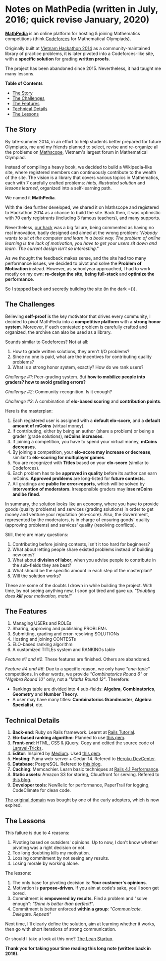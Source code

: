 Notes on MathPedia (written in July, 2016; quick revise January, 2020)
=========

**[MathPedia][1]** is an online platform for hosting & joining Mathematics competitions (think [Codeforces][2] for Mathematical Olympiads).

Originally built at [Vietnam Hackathon 2014][3] as a community-maintained library of practice problems, it is later pivoted into a Codeforces-like site, with a **specific solution** for grading **written proofs**.

The project has been abandoned since 2015. Nevertheless, it had taught me many lessons.

**Table of Contents**

- [The Story](#the-story)
- [The Challenges](#the-challenges)
- [The Features](#the-features)
- [Technical Details](#technical-details)
- [The Lessons](#the-lessons)


## The Story

By late-summer 2014, in an effort to help students better prepared for future Olympiads, me and my friends planned to select, revise and re-organize all the problems on [Mathscope][4], Vietnam's largest forum in Mathematical Olympiad.

Instead of compiling a heavy book, we decided to build a Wikipedia-like site, where registered members can continuously contribute to the wealth of the site. The vision is a library that covers various topics in Mathematics, each with 7 carefully crafted problems: _hints_, _illustrated solution_ and _lessons learned_, organized into a self-learning path. 

We named it **MathPedia**.

With the idea further developed, we shared it on Mathscope and registered to Hackathon 2014 as a chance to build the site. Back then, it was optimistic with 70 early registrants (including 3 famous teachers), and many supports.

Nevertheless, [our hack][5] was a big failure, being commented as having no real innovation, badly designed and aimed at the wrong problem: _"Nobody wants to sit at the computer and learn in a book way. The problem of online learning is the lack of motivation, you have to get your users sit down and learn. The current design isn't so interesting."_

As we thought the feedback makes sense, and the site had too many performance issues, we decided to pivot and solve the **Problem of Motivation** instead. However, as schoolyear approached, I had to work mostly on my own: **re-design the site**, **being full-stack** and **optimize the performance**.

So I stepped back and secretly building the site (in the dark =))).

## The Challenges

Believing **self-proof** is the key motivator that drives every community, I decided to pivot MathPedia into a **competitive platform** with a **strong honor system**. Moreover, if each contested problem is carefully crafted and organized, the archive can also be used as a library. 

Sounds similar to Codeforces? Not at all:

1. How to grade written solutions, they aren't I/O problems?
2. Since no one is paid, what are the incentives for contributing quality problems?
3. What is a strong honor system, exactly? How do we rank users?

_Challenge #1_: Peer-grading system. But **how to mobilize people into graders? how to avoid grading errors?**

_Challenge #2_: Community-recognition. Is it enough?

_Challenge #3_: A combination of **elo-based scoring** and **contribution points**.

Here is the masterplan:

1. Each registered user is assigned with a **default elo-score**, and a **default amount of mCoins** (virtual money).
2. If contributing, either by being an author (share a problem) or being a grader (grade solutions), **mCoins increases**.
3. If joining a competition, you have to spend your virtual money, **mCoins decreases**.
4. By joining a competition, your **elo-score may increase or decrease**, similar to **elo-scoring for multiplayer games**.
5. You are recognized with **Titles** based on your **elo-score** (similar to Codeforces).
6. Each problem has to be **approved in quality** before its author can earn mCoins. **Approved problems** are long-listed for **future contests**.
7. All gradings are **public for error-reports**, which will be solved by **intervention of moderators**. Irresponsible graders may **lose mCoins and be fined**.

In summary, the solution looks like an economy, where you have to provide goods (quality problems) and services (grading solutions) in order to get money and venture your reputation (elo-score). Also, the Government, represented by the moderators, is in charge of ensuring goods' quality (approving problems) and services' quality (resolving conflicts).

Still, there are many questions:

1. Contributing before joining contests, isn't it too hard for beginners?
2. What about letting people share existed problems instead of building new ones?
3. What about **division of labor**, when you advise people to contribute in the sub-fields they are best?
4. What should be the specific amount in each step of the masterplan?
5. Will the solution works?

These are some of the doubts I drown in while building the project. With time, by not seeing anything new, I soon got tired and gave up. _"Doubting does **kill** your motivation, mate!"_


## The Features

1. Managing USERs and ROLEs
2. Sharing, approving and publishing PROBLEMs
3. Submitting, grading and error-resolving SOLUTIONs
4. Hosting and joining CONTESTs
5. ELO-based ranking algorithm
6. A customized TITLEs system and RANKINGs table

_Feature #1 and #2_: These features are finished. Others are abandoned.

_Feature #4 and #6_: Due to a specific reason, we only have _"one-topic"_ competitions. In other words, we provide _"Combinatorics Round 6"_ or _"Algebra Round 10"_ only, not a _"Maths Round 12"_. Therefore:

- Rankings table are divided into 4 sub-fields: **Algebra**, **Combinatorics**, **Geometry** and **Number Theory**.
- A user may have many titles: **Combinatorics Grandmaster**, **Algebra Specialist**, etc.


## Technical Details

1. **Back-end**: Ruby on Rails framework. Learnt at [Rails Tutorial][6].
2. **Elo-based ranking algorithm**: Planned to use [this gem][7].
3. **Front-end**: HTML, CSS & jQuery. Copy and edited the source code of [Laravel-Tricks][8].
4. **Editor**: Inspired by [Medium][9]. Used [this gem][10].
5. **Hosting**: Puma web-server + Cedar-14. Refered to [Heroku DevCenter][11].
6. **Database**: PosgreSQL. Refered to [this blog][12].
7. **Caching**: Memcachier. Learn basic techniques at [Rails 4.1 Performance][13].
8. **Static assets**: Amazon S3 for storing, Cloudfront for serving. Refered to [this blog][14].
9. **Developer tools**: NewRelic for performance, PaperTrail for logging, CodeClimate for clean code.

[The original domain](http://www.mathpedia.vn/) was bought by one of the early adopters, which is now expired.

## The Lessons

This failure is due to 4 reasons: 

1. Pivoting based on outsiders' opinions. Up to now, I don't know whether pivoting was a right decision or not.
2. Too long doubting kills my motivation.
3. Loosing commitment by not seeing any results.
4. Losing morale by working alone.

The lessons:

1. The only base for pivoting decision is: **Your customer's opinions**.
2. Motivation is **purpose-driven**. If you aim at code's sake, you'll soon get bored.
3. Commitment is **empowered by results**. Find a problem and "solve enough": _"Done is better than perfect!"_.
4. Commitment is better enforced **within a group**: _"Communicate. Delegate. Repeat!"_

Next time, I'll clearly define the solution, aim at learning whether it works, then go with short iterations of strong communication.

Or should I take a look at this one? [The Lean Startup][15].

**Thank you for taking your time reading this long note (written back in 2016).**

[1]: http://mathpedia.herokuapp.com/
[2]: http://codeforces.com/
[3]: http://hackathonvietnam2014hcmc.devpost.com/
[4]: http://mathscope.org/
[5]: http://hackathonvietnam2014hcmc.devpost.com/submissions/25683-mathpedia
[6]: http://rails-4-0.railstutorial.org/book
[7]: https://github.com/mxhold/elo_rating
[8]: http://laravel-tricks.com/
[9]: https://medium.com/
[10]: https://github.com/yabwe/medium-editor
[11]: https://devcenter.heroku.com/
[12]: http://linuxrails.blogspot.com.au/2012/06/postgresql-setup-for-rails-development.html
[13]: https://www.pluralsight.com/courses/rails-4-1-performance-fundamentals
[14]: http://www.ubazu.com/2014/02/25/configure-ruby-rails-paperclip-amazon-s3-cloudfront-images-files/
[15]: https://www.amazon.com/Lean-Startup-Entrepreneurs-Continuous-Innovation-ebook/dp/B004J4XGN6/
